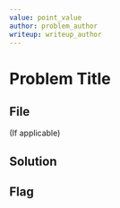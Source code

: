 ```yaml
---
value: point_value
author: problem_author
writeup: writeup_author
---
```


# Problem Title

## File

(If applicable)

## Solution

## Flag


